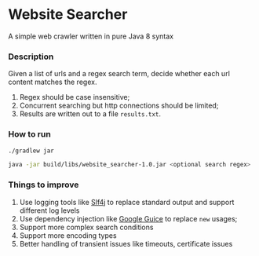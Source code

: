 # Website Searcher
A simple web crawler written in pure Java 8 syntax

### Description
Given a list of urls and a regex search term, decide whether each url content matches the regex.
1. Regex should be case insensitive;
2. Concurrent searching but http connections should be limited;
3. Results are written out to a file `results.txt`.

### How to run
```bash
./gradlew jar

java -jar build/libs/website_searcher-1.0.jar <optional search regex>
```

### Things to improve
1. Use logging tools like [Slf4j](https://www.slf4j.org/) to replace standard output and support different log levels
2. Use dependency injection like [Google Guice](https://github.com/google/guice/wiki/Motivation) to replace `new` usages;
3. Support more complex search conditions
4. Support more encoding types
5. Better handling of transient issues like timeouts, certificate issues
